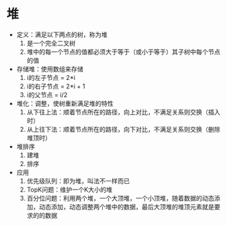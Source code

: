 # 堆

- 定义：满足以下两点的树，称为堆
    1. 是一个完全二叉树
    2. 堆中的每一个节点的值都必须大于等于（或小于等于）其子树中每个节点的值
- 存储堆：使用数组来存储
    1. i的左子节点 = 2*i
    2. i的右子节点 = 2*i + 1
    3. i的父节点   = i/2
- 堆化：调整，使树重新满足堆的特性
    1. 从下往上法：顺着节点所在的路径，向上对比，不满足关系则交换（插入时）
    2. 从上往下法：顺着节点所在的路径，向下对比，不满足关系则交换（删除堆顶时）
- 堆排序
    1. 建堆
    2. 排序
- 应用
    1. 优先级队列：即为堆，叫法不一样而已
    2. TopK问题：维护一个K大小的堆
    3. 百分位问题：利用两个堆，一个大顶堆，一个小顶堆，随着数据的动态添加，动态添加，动态调整两个堆中的数据，最后大顶堆的堆顶元素就是要求的的数据
